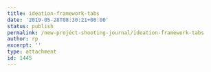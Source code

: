 ```yaml
---
title: ideation-framework-tabs
date: '2019-05-28T08:30:21+00:00'
status: publish
permalink: /new-project-shooting-journal/ideation-framework-tabs
author: rp
excerpt: ''
type: attachment
id: 1445
---
```

<!DOCTYPE html PUBLIC "-//W3C//DTD HTML 4.0 Transitional//EN" "http://www.w3.org/TR/REC-html40/loose.dtd">
<?xml encoding="UTF-8">
